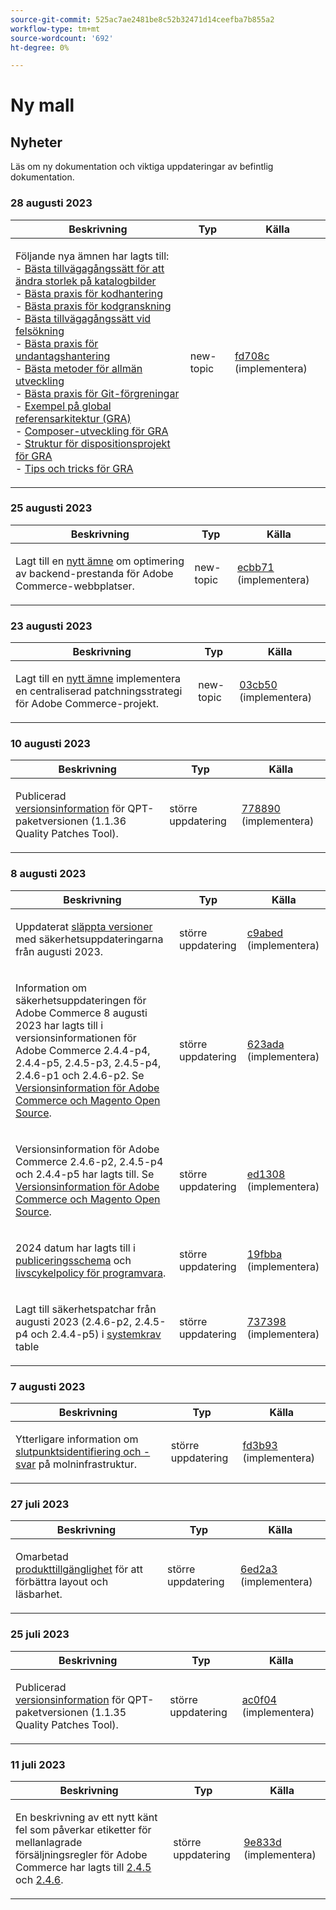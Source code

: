 ```yaml
---
source-git-commit: 525ac7ae2481be8c52b32471d14ceefba7b855a2
workflow-type: tm+mt
source-wordcount: '692'
ht-degree: 0%

---
```

# Ny mall

## Nyheter

Läs om ny dokumentation och viktiga uppdateringar av befintlig dokumentation.

### 28 augusti 2023

<table style="table-layout:auto;">
  <thead>
    <tr>
      <th>Beskrivning</th>
      <th>Typ</th>
      <th>Källa</th>
    </tr>
  </thead>
  <tbody>
    <tr>
      <td><p>Följande nya ämnen har lagts till:<br />- <a href="https://experienceleague.adobe.com/docs/commerce-operations/implementation-playbook/best-practices/development/catalog-image-resizing.html">Bästa tillvägagångssätt för att ändra storlek på katalogbilder</a><br />- <a href="https://experienceleague.adobe.com/docs/commerce-operations/implementation-playbook/best-practices/development/code-management.html">Bästa praxis för kodhantering</a><br />- <a href="https://experienceleague.adobe.com/docs/commerce-operations/implementation-playbook/best-practices/development/code-review.html">Bästa praxis för kodgranskning</a><br />- <a href="https://experienceleague.adobe.com/docs/commerce-operations/implementation-playbook/best-practices/development/debugging.html">Bästa tillvägagångssätt vid felsökning</a><br />- <a href="https://experienceleague.adobe.com/docs/commerce-operations/implementation-playbook/best-practices/development/exception-handling.html">Bästa praxis för undantagshantering</a><br />- <a href="https://experienceleague.adobe.com/docs/commerce-operations/implementation-playbook/best-practices/development/general.html">Bästa metoder för allmän utveckling</a><br />- <a href="https://experienceleague.adobe.com/docs/commerce-operations/implementation-playbook/best-practices/development/git-branching.html">Bästa praxis för Git-förgreningar</a><br />- <a href="https://experienceleague.adobe.com/docs/commerce-operations/implementation-playbook/architecture/global-reference-architecture/examples.html">Exempel på global referensarkitektur (GRA)</a><br />- <a href="https://experienceleague.adobe.com/docs/commerce-operations/implementation-playbook/architecture/global-reference-architecture/composer/overview.html">Composer-utveckling för GRA</a><br />- <a href="https://experienceleague.adobe.com/docs/commerce-operations/implementation-playbook/architecture/global-reference-architecture/composer/project-structure.html">Struktur för dispositionsprojekt för GRA</a><br />- <a href="https://experienceleague.adobe.com/docs/commerce-operations/implementation-playbook/architecture/global-reference-architecture/composer/tips-and-tricks.html">Tips och tricks för GRA</a></p>
</td>
      <td>new-topic</td>
      <td><a href="https://github.com/AdobeDocs/commerce-operations.en/commit/fd708ce4c1ab69f2d6e3a3b10dcd2387ae829368">fd708c</a> (implementera)</td>
    </tr>
  </tbody>
</table>

### 25 augusti 2023

<table style="table-layout:auto;">
  <thead>
    <tr>
      <th>Beskrivning</th>
      <th>Typ</th>
      <th>Källa</th>
    </tr>
  </thead>
  <tbody>
    <tr>
      <td><p>Lagt till en <a href="https://experienceleague.adobe.com/docs/commerce-operations/implementation-playbook/best-practices/maintenance/backend-performance.html">nytt ämne</a> om optimering av backend-prestanda för Adobe Commerce-webbplatser.</p>
</td>
      <td>new-topic</td>
      <td><a href="https://github.com/AdobeDocs/commerce-operations.en/commit/ecbb71ad8745e4589856c6cbf283212ed61a3664">ecbb71</a> (implementera)</td>
    </tr>
  </tbody>
</table>

### 23 augusti 2023

<table style="table-layout:auto;">
  <thead>
    <tr>
      <th>Beskrivning</th>
      <th>Typ</th>
      <th>Källa</th>
    </tr>
  </thead>
  <tbody>
    <tr>
      <td><p>Lagt till en <a href="https://experienceleague.adobe.com/docs/commerce-operations/implementation-playbook/best-practices/maintenance/patching-at-scale.html">nytt ämne</a> implementera en centraliserad patchningsstrategi för Adobe Commerce-projekt.</p>
</td>
      <td>new-topic</td>
      <td><a href="https://github.com/AdobeDocs/commerce-operations.en/commit/03cb50be0cb18b6079c5c69aafc74c6099610fb0">03cb50</a> (implementera)</td>
    </tr>
  </tbody>
</table>

### 10 augusti 2023

<table style="table-layout:auto;">
  <thead>
    <tr>
      <th>Beskrivning</th>
      <th>Typ</th>
      <th>Källa</th>
    </tr>
  </thead>
  <tbody>
    <tr>
      <td><p>Publicerad <a href="https://experienceleague.adobe.com/docs/commerce-operations/tools/quality-patches-tool/release-notes.html">versionsinformation</a> för QPT-paketversionen (1.1.36 Quality Patches Tool).</p>
</td>
      <td>större uppdatering</td>
      <td><a href="https://github.com/AdobeDocs/commerce-operations.en/commit/778890d5840669df958e84381c2aade70a492454">778890</a> (implementera)</td>
    </tr>
  </tbody>
</table>

### 8 augusti 2023

<table style="table-layout:auto;">
  <thead>
    <tr>
      <th>Beskrivning</th>
      <th>Typ</th>
      <th>Källa</th>
    </tr>
  </thead>
  <tbody>
    <tr>
      <td><p>Uppdaterat <a href="https://experienceleague.adobe.com/docs/commerce-operations/release/versions.html">släppta versioner</a> med säkerhetsuppdateringarna från augusti 2023.</p>
</td>
      <td>större uppdatering</td>
      <td><a href="https://github.com/AdobeDocs/commerce-operations.en/commit/c9abed3c6ca156cdc19e7231f97cf2a8bd8ab100">c9abed</a> (implementera)</td>
    </tr>
    <tr>
      <td><p>Information om säkerhetsuppdateringen för Adobe Commerce 8 augusti 2023 har lagts till i versionsinformationen för Adobe Commerce 2.4.4-p4, 2.4.4-p5, 2.4.5-p3, 2.4.5-p4, 2.4.6-p1 och 2.4.6-p2.  Se <a href="https://experienceleague.adobe.com/docs/commerce-operations/release/notes/overview.html">Versionsinformation för Adobe Commerce och Magento Open Source</a>.</p>
</td>
      <td>större uppdatering</td>
      <td><a href="https://github.com/AdobeDocs/commerce-operations.en/commit/623ada901bad9f766451d9c9166e82f1cee85c0d">623ada</a> (implementera)</td>
    </tr>
    <tr>
      <td><p>Versionsinformation för Adobe Commerce 2.4.6-p2, 2.4.5-p4 och 2.4.4-p5 har lagts till. Se <a href="https://experienceleague.adobe.com/docs/commerce-operations/release/notes/overview.html">Versionsinformation för Adobe Commerce och Magento Open Source</a>.</p>
</td>
      <td>större uppdatering</td>
      <td><a href="https://github.com/AdobeDocs/commerce-operations.en/commit/ed1308771a799bcbaf71a8f82542c45d37f9c141">ed1308</a> (implementera)</td>
    </tr>
    <tr>
      <td><p>2024 datum har lagts till i <a href="https://experienceleague.adobe.com/docs/commerce-operations/release/planning/schedule.html">publiceringsschema</a> och <a href="https://experienceleague.adobe.com/docs/commerce-operations/release/planning/lifecycle-policy.html">livscykelpolicy för programvara</a>.</p>
</td>
      <td>större uppdatering</td>
      <td><a href="https://github.com/AdobeDocs/commerce-operations.en/commit/19fbba535c047a8d877428afc071540d3fa12390">19fbba</a> (implementera)</td>
    </tr>
    <tr>
      <td><p>Lagt till säkerhetspatchar från augusti 2023 (2.4.6-p2, 2.4.5-p4 och 2.4.4-p5) i <a href="https://experienceleague.adobe.com/docs/commerce-operations/installation-guide/system-requirements.html">systemkrav</a> table</p>
</td>
      <td>större uppdatering</td>
      <td><a href="https://github.com/AdobeDocs/commerce-operations.en/commit/7373980a0648be5e0f7dc4a307074d934f646b24">737398</a> (implementera)</td>
    </tr>
  </tbody>
</table>

### 7 augusti 2023

<table style="table-layout:auto;">
  <thead>
    <tr>
      <th>Beskrivning</th>
      <th>Typ</th>
      <th>Källa</th>
    </tr>
  </thead>
  <tbody>
    <tr>
      <td><p>Ytterligare information om <a href="https://experienceleague.adobe.com/docs/commerce-operations/implementation-playbook/infrastructure/cloud/security.html">slutpunktsidentifiering och -svar</a> på molninfrastruktur.</p>
</td>
      <td>större uppdatering</td>
      <td><a href="https://github.com/AdobeDocs/commerce-operations.en/commit/fd3b93aaa79e84d356217b6adfe7181895e84f07">fd3b93</a> (implementera)</td>
    </tr>
  </tbody>
</table><!-- date_group -->

### 27 juli 2023

<table style="table-layout:auto;">
  <thead>
    <tr>
      <th>Beskrivning</th>
      <th>Typ</th>
      <th>Källa</th>
    </tr>
  </thead>
  <tbody>
    <tr>
      <td><p>Omarbetad <a href="https://experienceleague.adobe.com/docs/commerce-operations/release/product-availability.html">produkttillgänglighet</a> för att förbättra layout och läsbarhet.</p>
</td>
      <td>större uppdatering</td>
      <td><a href="https://github.com/AdobeDocs/commerce-operations.en/commit/6ed2a3e42cd0b85aae29652b8e36acbbda1b9e72">6ed2a3</a> (implementera)</td>
    </tr>
  </tbody>
</table>

### 25 juli 2023

<table style="table-layout:auto;">
  <thead>
    <tr>
      <th>Beskrivning</th>
      <th>Typ</th>
      <th>Källa</th>
    </tr>
  </thead>
  <tbody>
    <tr>
      <td><p>Publicerad <a href="https://experienceleague.adobe.com/docs/commerce-operations/tools/quality-patches-tool/release-notes.html">versionsinformation</a> för QPT-paketversionen (1.1.35 Quality Patches Tool).</p>
</td>
      <td>större uppdatering</td>
      <td><a href="https://github.com/AdobeDocs/commerce-operations.en/commit/ac0f04b7a04c5c7d3b3880b8231ffece05718558">ac0f04</a> (implementera)</td>
    </tr>
  </tbody>
</table>

### 11 juli 2023

<table style="table-layout:auto;">
  <thead>
    <tr>
      <th>Beskrivning</th>
      <th>Typ</th>
      <th>Källa</th>
    </tr>
  </thead>
  <tbody>
    <tr>
      <td><p>En beskrivning av ett nytt känt fel som påverkar etiketter för mellanlagrade försäljningsregler för Adobe Commerce har lagts till <a href="https://experienceleague.adobe.com/docs/commerce-operations/release/notes/adobe-commerce/2-4-5.html">2.4.5</a> och <a href="https://experienceleague.adobe.com/docs/commerce-operations/release/notes/adobe-commerce/2-4-6.html">2.4.6</a>.</p>
</td>
      <td>större uppdatering</td>
      <td><a href="https://github.com/AdobeDocs/commerce-operations.en/commit/9e833dad884fa6146bb5e6ce6dd5ebcb23208b80">9e833d</a> (implementera)</td>
    </tr>
  </tbody>
</table><!-- date_group --><!-- month_group --><!-- year_group -->
